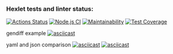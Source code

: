 ### Hexlet tests and linter status:

[![Actions Status](https://github.com/fumufu86/backend-project-lvl2/workflows/hexlet-check/badge.svg)](https://github.com/fumufu86/backend-project-lvl2/actions)
[![Node.js CI](https://github.com/fumufu86/backend-project-lvl2/actions/workflows/node.js.yml/badge.svg)](https://github.com/fumufu86/backend-project-lvl2/actions/workflows/node.js.yml)
[![Maintainability](https://api.codeclimate.com/v1/badges/e24c9364b054e76b58cf/maintainability)](https://codeclimate.com/github/fumufu86/backend-project-lvl2/maintainability)
[![Test Coverage](https://api.codeclimate.com/v1/badges/e24c9364b054e76b58cf/test_coverage)](https://codeclimate.com/github/fumufu86/backend-project-lvl2/test_coverage)

gendiff example
[![asciicast](https://asciinema.org/a/LqSEcSlI5bUF9mR0IzrOHXyul.svg)](https://asciinema.org/a/LqSEcSlI5bUF9mR0IzrOHXyul)

yaml and json comparison
[![asciicast](https://asciinema.org/a/pNRAeMh9ZHM2hOfWZnicZVSyN.svg)](https://asciinema.org/a/pNRAeMh9ZHM2hOfWZnicZVSyN)
[![asciicast](https://asciinema.org/a/WOGDPlY4ppKLPBSc5BCitfu5r.svg)](https://asciinema.org/a/WOGDPlY4ppKLPBSc5BCitfu5r)